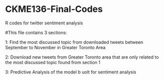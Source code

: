 # CKME136-Final-Codes
R codes for twitter sentiment analysis

#This file contains 3 sections: 

1: Find the most discussed topic from downloaded tweets between September to November in Greater Toronto Area

2: Download new tweets from Greater Toronto area that are only related to the most discussed topic found from section 1

3: Predictive Analysis of the model b uolt for sentiment analysis

